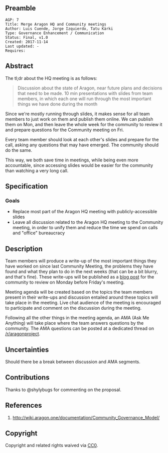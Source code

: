 ## Preamble

    AGP: 7
    Title: Merge Aragon HQ and Community meetings
    Author: Luis Cuende, Jorge Izquierdo, Tatu Kärki
    Type: Governance Enhancement / Communication
    Status: Final, v1.0
    Created: 2017-11-14
    Last updated: -
    Requires:

## Abstract

The tl;dr about the HQ meeting is as follows:

> Discussion about the state of Aragon, near future plans and decisions that need to be made. 10 min presentations with slides from team members, in which each one will run through the most important things we have done during the month

Since we're mostly running through slides, it makes sense for all team members to just work on them and publish them online. We can publish them on Mon, and then leave the whole week for the community to review it and prepare questions for the Community meeting on Fri.

Every team member should look at each other's slides and prepare for the call, asking any questions that may have emerged. The community should do the same.

This way, we both save time in meetings, while being even more accountable, since accessing slides would be easier for the community than watching a very long call.

## Specification

### Goals

- Replace most part of the Aragon HQ meeting with publicly-accessible slides
- Leave all discussion related to the Aragon HQ meeting to the Community meeting, in order to unify them and reduce the time we spend on calls and "office" bureaucracy

## Description

Team members will produce a write-up of the most important things they have worked on since last Community Meeting, the problems they have found and what they plan to do in the next weeks (that can be a bit blurry, and that's fine). These write-ups will be published as a [blog post](https://blog.aragon.one/) for the community to review on Monday before Friday's meeting.

Meeting agenda will be created based on the topics the team members present in their write-ups and discussion entailed around these topics will take place in the meeting. Live chat audience of the meeting is encouraged to participate and comment on the discussion during the meeting.

Following all the other things in the meeting agenda, an AMA (Ask Me Anything) will take place where the team answers questions by the community. The AMA questions can be posted at a dedicated thread on [/r/aragonproject](https://www.reddit.com/r/aragonproject/).

## Uncertainties

Should there be a break between discussion and AMA segments.

## Contributions

Thanks to @shylybugs for commenting on the proposal.

## References

1. http://wiki.aragon.one/documentation/Community_Governance_Model/

## Copyright

Copyright and related rights waived via [CC0](https://creativecommons.org/publicdomain/zero/1.0/).
